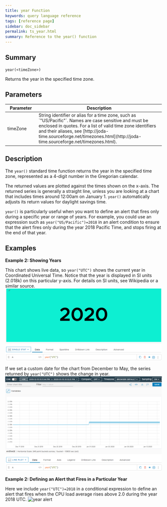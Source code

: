 ```yaml
---
title: year Function
keywords: query language reference
tags: [reference page]
sidebar: doc_sidebar
permalink: ts_year.html
summary: Reference to the year() function
---
```

## Summary
```
year(<timeZone>)
```
Returns the year in the specified time zone.

## Parameters
<table>
<tbody>
<thead>
<tr><th width="20%">Parameter</th><th width="80%">Description</th></tr>
</thead>
<tr><td>timeZone</td>
<td markdown="span">
String identifier or alias for a time zone, such as `"US/Pacific"`. Names are case sensitive and must be enclosed in quotes. For a list of valid time zone identifiers and their aliases, see  [http://joda-time.sourceforge.net/timezones.html](http://joda-time.sourceforge.net/timezones.html).
</td></tr>
</tbody>
</table>


## Description

The `year()` standard time function returns the year in the specified time zone, represented as a 4-digit number in the Gregorian calendar.

The returned values are plotted against the times shown on the x-axis. The returned series is generally a straight line, unless you are looking at a chart that includes times around 12:00am on January 1.
`year()` automatically adjusts its return values for daylight savings time.

`year()` is particularly useful when you want to define an alert that fires only during a specific year or range of years. For example, you could use an expression such as `year("US/Pacific")=2018` in an alert condition to ensure that the alert fires only during the year 2018 Pacific Time, and stops firing at the end of that year.


## Examples

**Example 2: Showing Years**

This chart shows live data, so `year("UTC")` shows the current year in Coordinated Universal Time. Notice that the year is displayed in SI units (2.018k) on this particular y-axis.  For details on SI units, see Wikipedia or a similar source. 
![year](images/ts_year.png)

If we set a custom date for the chart from December to May, the series returned by `year("UTC")` shows the change in year.
![year change](images/ts_year_change.png)

**Example 2: Defining an Alert that Fires in a Particular Year**

Here we include `year("UTC")=2018` in a conditional expression to define an alert that fires when the CPU load average rises above 2.0 during the year 2018 UTC.
![year alert](images/ts_year_alert.png)
